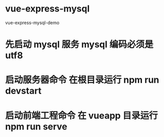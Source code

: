 # vue-express-mysql

vue-express-mysql-demo

# 先启动 mysql 服务 mysql 编码必须是 utf8

# 启动服务器命令 在根目录运行 npm run devstart

# 启动前端工程命令 在 vueapp 目录运行 npm run serve

